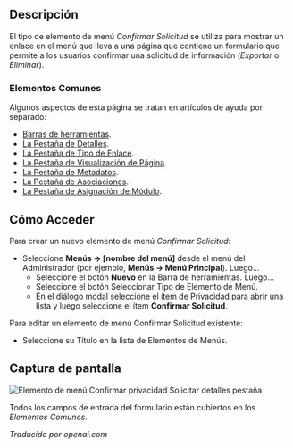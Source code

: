 <!-- Filename: Help4.x:Menu_Item:_Confirm_Request  / Display title: Élément de Menu : Confirmer la Demande -->

## Descripción

El tipo de elemento de menú *Confirmar Solicitud* se utiliza para mostrar un enlace en el menú que lleva a una página que contiene un formulario que permite a los usuarios confirmar una solicitud de información (*Exportar* o *Eliminar*).

### Elementos Comunes

Algunos aspectos de esta página se tratan en artículos de ayuda por separado:

* [Barras de herramientas](jdocmanual?article=help/common-elements/toolbars).
* [La Pestaña de Detalles](jdocmanual?article=help/menu-items-common/menu-item-details).
* [La Pestaña de Tipo de Enlace](jdocmanual?article=help/menu-items-common/menu-item-link-type).
* [La Pestaña de Visualización de Página](jdocmanual?article=help/menu-items-common/menu-item-page-display).
* [La Pestaña de Metadatos](jdocmanual?article=help/menu-items-common/menu-item-metadata).
* [La Pestaña de Asociaciones](jdocmanual?article=help/common-elements/edit-associations).
* [La Pestaña de Asignación de Módulo](jdocmanual?article=help/menu-items-common/menu-item-module-assignment).

## Cómo Acceder

Para crear un nuevo elemento de menú *Confirmar Solicitud*:

- Seleccione **Menús → \[nombre del menú\]** desde el menú del
  Administrador (por ejemplo, **Menús → Menú Principal**). Luego...
  - Seleccione el botón **Nuevo** en la Barra de herramientas. Luego...
  - Seleccione el botón Seleccionar Tipo de Elemento de Menú.
  - En el diálogo modal seleccione el ítem de Privacidad para abrir una lista y luego
    seleccione el ítem **Confirmar Solicitud**.

Para editar un elemento de menú Confirmar Solicitud existente:

- Seleccione su Título en la lista de Elementos de Menús.

## Captura de pantalla

![Elemento de menú Confirmar privacidad Solicitar detalles pestaña](../../../es/images/menu-items/privacy-confirm-request-details-tab.png)

Todos los campos de entrada del formulario están cubiertos en los *Elementos Comunes*.

*Traducido por openai.com*

